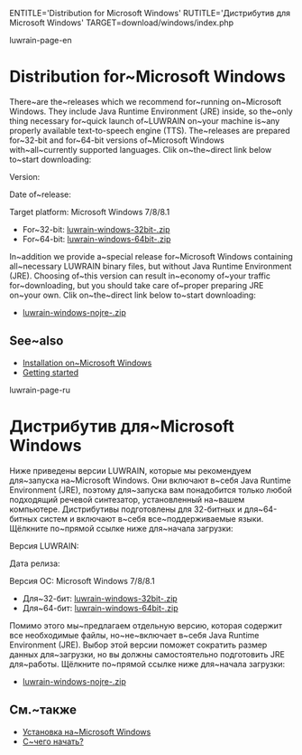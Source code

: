 
ENTITLE='Distribution for Microsoft Windows'
RUTITLE='Дистрибутив для Microsoft Windows'
TARGET=download/windows/index.php

luwrain-page-en

# Distribution for~Microsoft Windows

There~are the~releases which we recommend for~running on~Microsoft Windows.
They include Java Runtime Environment (JRE) inside,
so the~only thing necessary for~quick launch of~LUWRAIN on~your machine  is~any properly available text-to-speech engine (TTS).
The~releases are prepared for~32-bit and for~64-bit versions of~Microsoft Windows with~all~currently supported languages. 
Clik on~the~direct link below to~start  downloading:

Version: <?php echo lwr_version_windows();?>

Date of~release: <?php echo lwr_release_date_windows_en();?>

Target platform: Microsoft Windows 7/8/8.1

* For~32-bit: <a href="http://download.luwrain.org/binary/<?php echo lwr_version_windows();?>/windows/luwrain-windows-32bit-<?php echo lwr_version_windows();?>.zip">luwrain-windows-32bit-<?php echo lwr_version_windows();?>.zip</a>
* For~64-bit: <a href="http://download.luwrain.org/binary/<?php echo lwr_version_windows();?>/windows/luwrain-windows-64bit-<?php echo lwr_version_windows();?>.zip">luwrain-windows-64bit-<?php echo lwr_version_windows();?>.zip</a>

In~addition we provide a~special release for~Microsoft Windows containing all~necessary LUWRAIN binary files, but without Java Runtime Environment (JRE).
Choosing of~this version can result in~economy of~your traffic for~downloading, 
but you should take care of~proper preparing  JRE on~your own.
Clik on~the~direct link below to~start  downloading:

* <a href="http://download.luwrain.org/binary/<?php echo lwr_version_windows();?>/windows/luwrain-windows-nojre-<?php echo lwr_version_windows();?>.zip">luwrain-windows-nojre-<?php echo lwr_version_windows();?>.zip</a>

## See~also

 * [Installation on~Microsoft Windows](local:/doc/user/installation/windows/)
* [Getting started](local:/doc/user/start)

luwrain-page-ru

# Дистрибутив для~Microsoft Windows

Ниже приведены версии LUWRAIN, которые мы рекомендуем для~запуска на~Microsoft Windows. 
Они включают в~себя Java Runtime Environment (JRE),
поэтому для~запуска вам понадобится только любой подходящий речевой синтезатор, установленный на~вашем компьютере.
Дистрибутивы подготовлены для 32-битных и для~64-битных систем и включают в~себя все~поддерживаемые языки. 
Щёлкните по~прямой ссылке ниже для~начала загрузки:

Версия LUWRAIN: <?php echo lwr_version_windows();?>

Дата релиза: <?php echo lwr_release_date_windows_ru();?>

Версия ОС: Microsoft Windows 7/8/8.1

* Для~32-бит: <a href="http://download.luwrain.org/binary/<?php echo lwr_version_windows();?>/windows/luwrain-windows-32bit-<?php echo lwr_version_windows();?>.zip">luwrain-windows-32bit-<?php echo lwr_version_windows();?>.zip</a>
* Для~64-бит: <a href="http://download.luwrain.org/binary/<?php echo lwr_version_windows();?>/windows/luwrain-windows-64bit-<?php echo lwr_version_windows();?>.zip">luwrain-windows-64bit-<?php echo lwr_version_windows();?>.zip</a>

Помимо этого мы~предлагаем отдельную версию, которая содержит все необходимые файлы,
но~не~включает в~себя Java Runtime Environment (JRE).
Выбор этой версии поможет сократить размер данных для~загрузки,
но вы должны самостоятельно подготовить JRE для~работы. 
Щёлкните по~прямой ссылке ниже для~начала загрузки:

* <a href="http://download.luwrain.org/binary/<?php echo lwr_version_windows();?>/windows/luwrain-windows-nojre-<?php echo lwr_version_windows();?>.zip">luwrain-windows-nojre-<?php echo lwr_version_windows();?>.zip</a>

## См.~также

 * [Установка на~Microsoft Windows](local:/doc/user/installation/windows/)
* [С~чего начать?](local:/doc/user/start)
